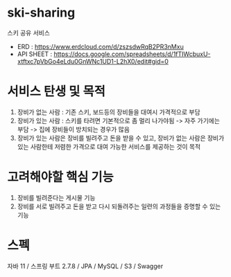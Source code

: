 # ski-sharing
스키 공유 서비스
- ERD : https://www.erdcloud.com/d/zszsdwRqB2PR3nMxu
- API SHEET : https://docs.google.com/spreadsheets/d/1fTIWcbuxU-xtftxc7pVbGo4eLdu0GnWNc1UD1-L2hX0/edit#gid=0

# 서비스 탄생 및 목적
1. 장비가 없는 사람 : 기존 스키, 보드등의 장비들을 대여시 가격적으로 부담
2. 장비가 있는 사람 : 스키를 타려면 기본적으로 좀 멀리 나가야됨 -> 자주 가기에는 부담 -> 집에 장비들이 방치되는 경우가 많음
3. 장비가 있는 사람은 장비를 빌려주고 돈을 받을 수 있고, 장비가 없는 사람은 장비가 있는 사람한테 저렴한 가격으로 대여 가능한 서비스를 제공하는 것이 목적

# 고려해야할 핵심 기능
1. 장비를 빌려준다는 게시물 기능
2. 장비를 서로 빌려주고 돈을 받고 다시 되돌려주는 일련의 과정들을 증명할 수 있는 기능

# 스펙
자바 11 / 스프링 부트 2.7.8 / JPA / MySQL / S3 / Swagger
